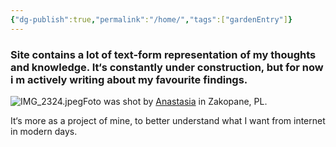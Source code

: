 ```yaml
---
{"dg-publish":true,"permalink":"/home/","tags":["gardenEntry"]}
---
```


<h3>Site contains a lot of text-form representation of my thoughts and knowledge. It‘s constantly under construction, but for now i m actively writing about my favourite findings.</h3>

![IMG_2324.jpeg](/img/user/IMG_2324.jpeg)Foto was shot by [Anastasia](https://www.instagram.com/bozheyavilna) in Zakopane, PL.

It‘s more as a project of mine, to better understand what I want from internet in modern days.